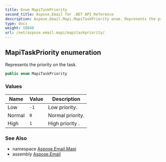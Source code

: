 ```yaml
---
title: Enum MapiTaskPriority
second_title: Aspose.Email for .NET API Reference
description: Aspose.Email.Mapi.MapiTaskPriority enum. Represents the priority on the task
type: docs
weight: 18840
url: /net/aspose.email.mapi/mapitaskpriority/
---
```

## MapiTaskPriority enumeration

Represents the priority on the task.

```csharp
public enum MapiTaskPriority
```

### Values

| Name | Value | Description |
| --- | --- | --- |
| Low | `-1` | Low priority. |
| Normal | `0` | Normal priority. |
| High | `1` | High priority . |

### See Also

* namespace [Aspose.Email.Mapi](../../aspose.email.mapi/)
* assembly [Aspose.Email](../../)


